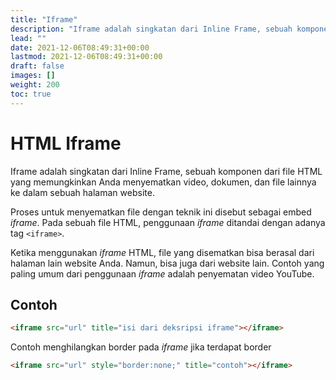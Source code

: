 ```yaml
---
title: "Iframe"
description: "Iframe adalah singkatan dari Inline Frame, sebuah komponen dari file HTML yang memungkinkan Anda menyematkan video, dokumen, dan file lainnya ke dalam sebuah halaman website."
lead: ""
date: 2021-12-06T08:49:31+00:00
lastmod: 2021-12-06T08:49:31+00:00
draft: false
images: []
weight: 200
toc: true
---
```

# HTML Iframe

Iframe adalah singkatan dari Inline Frame, sebuah komponen dari file HTML yang memungkinkan Anda menyematkan video, dokumen, dan file lainnya ke dalam sebuah halaman website.

Proses untuk menyematkan file dengan teknik ini disebut sebagai embed *iframe*. Pada sebuah file HTML, penggunaan *iframe* ditandai dengan adanya tag `<iframe>`.

Ketika menggunakan *iframe* HTML, file yang disematkan bisa berasal dari halaman lain website Anda. Namun, bisa juga dari website lain. Contoh yang paling umum dari penggunaan *iframe* adalah penyematan video YouTube.

## Contoh

```html
<iframe src="url" title="isi dari deksripsi iframe"></iframe>
```

Contoh menghilangkan border pada *iframe* jika terdapat border

```html
<iframe src="url" style="border:none;" title="contoh"></iframe>
```
